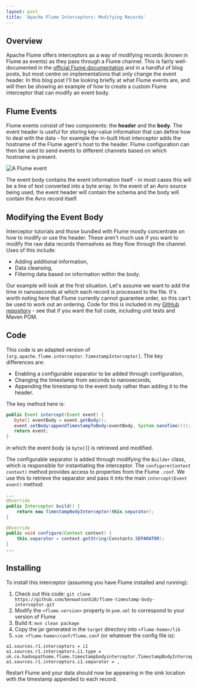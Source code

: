 ```yaml
---
layout: post
title: 'Apache Flume Interceptors: Modifying Records'
---
```


## Overview
Apache Flume offers interceptors as a way of modifying records (known in Flume as events) as they pass through a Flume channel. This is fairly well-documented in the [official Flume documentation] and in a handful of blog posts, but most centre on implementations that only change the event header. In this blog post I'll be looking briefly at what Flume events are, and will then be showing an example of how to create a custom Flume interceptor that can modify an event body.

## Flume Events
Flume events consist of two components: the **header** and the **body**. The event header is useful for storing key-value information that can define how to deal with the data - for example the in-built Host interceptor adds the hostname of the Flume agent's host to the header. Flume configuration can then be used to send events to different channels based on which hostname is present.

![A Flume event](http://i.imgur.com/uIe8eQE.png "A Flume event")

The event body contains the event information itself - in most cases this will be a line of text converted into a byte array. In the event of an Avro source being used, the event header will contain the schema and the body will contain the Avro record itself.

## Modifying the Event Body
Interceptor tutorials and those bundled with Flume mostly concentrate on how to modify or use the header. These aren't much use if you want to modify the raw data records themselves as they flow through the channel. Uses of this include:
 - Adding additional information,
 - Data cleansing,
 - Filtering data based on information within the body.

Our example will look at the first situation. Let's assume we want to add the time in nanoseconds at which each record is processed to the file. It's worth noting here that Flume currently cannot guarantee order, so this can't be used to work out an ordering. Code for this is included in my [GitHub repository] - see that if you want the full code, including unit tests and Maven POM.

## Code

This code is an adapted version of `[org.apache.flume.interceptor.TimestampInterceptor]`. The key differences are:
 - Enabling a configurable separator to be added through configuration,
 - Changing the timestamp from seconds to nanoseconds,
 - Appending the timestamp to the event body rather than adding it to the header.

The key method here is:

```java
public Event intercept(Event event) {
   byte[] eventBody = event.getBody();
   event.setBody(appendTimestampToBody(eventBody, System.nanoTime()));
   return event;
}
```
in which the event body (a `byte[]`) is retrieved and modified.

The configurable separator is added through modifying the `Builder` class, which is responsible for instantiating the interceptor. The `configure(Context context)` method provides access to properties from the Flume `.conf`. We use this to retrieve the separator and pass it into the main `intercept(Event event)` method:

```java
...
@Override
public Interceptor build() {
    return new TimestampBodyInterceptor(this.separator);
}

@Override
public void configure(Context context) {
    this.separator = context.getString(Constants.SEPARATOR);
}
...
```

## Installing

To install this interceptor (assuming you have Flume installed and running):

 1. Check out this code: `git clone https://github.com/benwatson528/flume-timestamp-body-interceptor.git`
 2. Modify the `<flume.version>` property in `pom.xml` to correspond to your version of Flume
 3. Build it: `mvn clean package`
 4. Copy the jar generated in the `target` directory into `<flume-home>/lib`
 5. `vim <flume-home>/conf/flume.conf` (or whatever the config file is):
 
```
a1.sources.r1.interceptors = i1
a1.sources.r1.interceptors.i1.type = uk.co.hadoopathome.flume.timestampbodyinterceptor.TimestampBodyInterceptor$Builder
a1.sources.r1.interceptors.i1.separator = ,
```

Restart Flume and your data should now be appearing in the sink location with the timestamp appended to each record.

[official Flume documentation]:https://flume.apache.org/FlumeUserGuide.html#flume-interceptors
[GitHub repository]:https://github.com/benwatson528/flume-timestamp-body-interceptor
[org.apache.flume.interceptor.TimestampInterceptor]:http://grepcode.com/file/repo1.maven.org/maven2/org.apache.flume/flume-ng-core/1.2.0/org/apache/flume/interceptor/TimestampInterceptor.java
